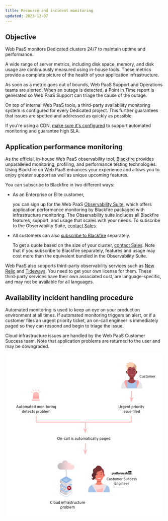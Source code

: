 ```yaml
---
title: Resource and incident monitoring
updated: 2023-12-07
---
```



## Objective  

Web PaaS monitors Dedicated clusters 24/7 to maintain uptime and performance.

A wide range of server metrics, including disk space, memory, and disk usage are continuously measured using in-house tools.
These metrics provide a complete picture of the health of your application infrastructure.

As soon as a metric goes out of bounds, Web PaaS Support and Operations teams are alerted.
When an outage is detected, a Point in Time report is generated
so Web PaaS Support can triage the cause of the outage.

On top of internal Web PaaS tools,
a third-party availability monitoring system is configured for every Dedicated project.
This further guarantees that issues are spotted and addressed as quickly as possible.

If you're using a CDN, [make sure it's configured](../domains/cdn/_index.md#configure-your-cdn-to-support-high-sla)
to support automated monitoring and guarantee high SLA.

## Application performance monitoring

As the official, in-house Web PaaS observability tool, [Blackfire](../../increase-observability/increase-observability-integrate-observability/blackfire) provides unparalleled monitoring, profiling, and performance testing technologies.
Using Blackfire on Web PaaS enhances your experience
and allows you to enjoy greater support as well as unique upcoming features.

You can subscribe to Blackfire in two different ways:

- As an Enterprise or Elite customer,

  you can sign up for the Web PaaS [Observability Suite](https://platform.sh/features/observability-suite/),
  which offers application performance monitoring by Blackfire packaged with infrastructure monitoring.
  The Observability suite includes all Blackfire features, support, and usage that scales with your needs.
  To subscribe to the Observability Suite, [contact Sales](https://platform.sh/contact/).

- All customers can also [subscribe to Blackfire](https://www.blackfire.io/pricing) separately.

  To get a quote based on the size of your cluster, [contact Sales](https://platform.sh/contact/).
  Note that if you subscribe to Blackfire separately,
  features and usage may cost more than the equivalent bundled in the Observability Suite.

Web PaaS also supports third-party observability services
such as [New Relic](../dedicated-gen-3-increase-observability/integrate-observability/new-relic)
and [Tideways](../dedicated-gen-3-increase-observability/integrate-observability/tideways).
You need to get your own license for them.
These third-party services have their own associated cost,
are language-specific, and may not be available for all languages.

## Availability incident handling procedure

Automated monitoring is used to keep an eye on your production environment at all times.
If automated monitoring triggers an alert, or if a customer files an urgent priority ticket,
an on-call engineer is immediately paged so they can respond and begin to triage the issue.

Cloud infrastructure issues are handled by the Web PaaS Customer Success team.
Note that application problems are returned to the user and may be downgraded.

![Diagram of the Web PaaS availability incident handling procedure](images/incident-monitoring.svg "0.4")
